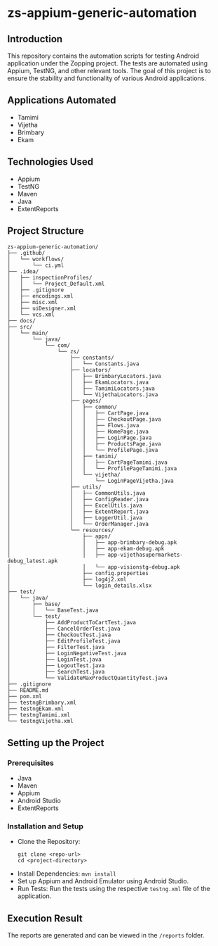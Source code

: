 # zs-appium-generic-automation
## Introduction
This repository contains the automation scripts for testing Android application under the Zopping project. The tests are automated using Appium, TestNG, and other relevant tools. The goal of this project is to ensure the stability and functionality of various Android applications.
## Applications Automated
- Tamimi
- Vijetha
- Brimbary
- Ekam
## Technologies Used
- Appium
- TestNG
- Maven
- Java
- ExtentReports
## Project Structure
```plaintext
zs-appium-generic-automation/
├── .github/
│   └── workflows/
│       └── ci.yml
├── .idea/
│   ├── inspectionProfiles/
│   │   └── Project_Default.xml
│   ├── .gitignore
│   ├── encodings.xml
│   ├── misc.xml
│   ├── uiDesigner.xml
│   └── vcs.xml
├── docs/
├── src/
│   └── main/
│       └── java/
│           └── com/
│               └── zs/
│                   ├── constants/
│                   │   └── Constants.java
│                   ├── locators/
│                   │   ├── BrimbaryLocators.java
│                   │   ├── EkamLocators.java
│                   │   ├── TamimiLocators.java
│                   │   └── VijethaLocators.java
│                   ├── pages/
│                   │   ├── common/
│                   │   │   ├── CartPage.java
│                   │   │   ├── CheckoutPage.java
│                   │   │   ├── Flows.java
│                   │   │   ├── HomePage.java
│                   │   │   ├── LoginPage.java
│                   │   │   ├── ProductsPage.java
│                   │   │   └── ProfilePage.java
│                   │   ├── tamimi/
│                   │   │   ├── CartPageTamimi.java
│                   │   │   └── ProfilePageTamimi.java
│                   │   └── vijetha/
│                   │       └── LoginPageVijetha.java
│                   ├── utils/
│                   │   ├── CommonUtils.java
│                   │   ├── ConfigReader.java
│                   │   ├── ExcelUtils.java
│                   │   ├── ExtentReport.java
│                   │   ├── LoggerUtil.java
│                   │   └── OrderManager.java
│                   └── resources/
│                       ├── apps/
│                       │   ├── app-brimbary-debug.apk
│                       │   ├── app-ekam-debug.apk
│                       │   ├── app-vijethasupermarkets-debug_latest.apk
│                       │   └── app-visionstg-debug.apk
│                       ├── config.properties
│                       ├── log4j2.xml
│                       └── login_details.xlsx
├── test/
│   └── java/
│       ├── base/
│       │   └── BaseTest.java
│       └── test/
│           ├── AddProductToCartTest.java
│           ├── CancelOrderTest.java
│           ├── CheckoutTest.java
│           ├── EditProfileTest.java
│           ├── FilterTest.java
│           ├── LoginNegativeTest.java
│           ├── LoginTest.java
│           ├── LogoutTest.java
│           ├── SearchTest.java
│           └── ValidateMaxProductQuantityTest.java
├── .gitignore
├── README.md
├── pom.xml
├── testngBrimbary.xml
├── testngEkam.xml
├── testngTamimi.xml
└── testngVijetha.xml
```
## Setting up the Project
### Prerequisites
- Java
- Maven
- Appium
- Android Studio
- ExtentReports
### Installation and Setup
- Clone the Repository:
  ```
  git clone <repo-url>
  cd <project-directory>
  ```
- Install Dependencies: ``` mvn install ```
- Set up Appium and Android Emulator using Android Studio.
- Run Tests: Run the tests using the respective ```testng.xml``` file of the application.
## Execution Result
The reports are generated and can be viewed in the ```/reports``` folder.
  



